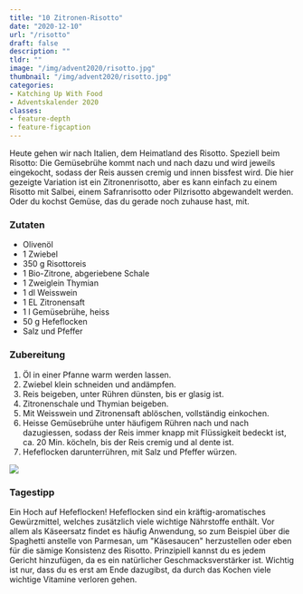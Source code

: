 ```yaml
---
title: "10 Zitronen-Risotto"
date: "2020-12-10"
url: "/risotto"
draft: false
description: ""
tldr: ""
image: "/img/advent2020/risotto.jpg"
thumbnail: "/img/advent2020/risotto.jpg"
categories:
- Katching Up With Food
- Adventskalender 2020
classes: 
- feature-depth
- feature-figcaption
---
```

Heute gehen wir nach Italien, dem Heimatland des Risotto. Speziell beim Risotto: Die Gemüsebrühe kommt nach und nach dazu und wird jeweils eingekocht, sodass der Reis aussen cremig und innen bissfest wird. Die hier gezeigte Variation ist ein Zitronenrisotto, aber es kann einfach zu einem Risotto mit Salbei, einem Safranrisotto oder Pilzrisotto abgewandelt werden. Oder du kochst Gemüse, das du gerade noch zuhause hast, mit.

<!--more-->

### Zutaten

- Olivenöl
- 1 Zwiebel
- 350 g Risottoreis
- 1 Bio-Zitrone, abgeriebene Schale
- 1 Zweiglein Thymian
- 1 dl Weisswein
- 1 EL Zitronensaft
- 1 l Gemüsebrühe, heiss
- 50 g Hefeflocken
- Salz und Pfeffer


### Zubereitung

1. Öl in einer Pfanne warm werden lassen.
2. Zwiebel klein schneiden und andämpfen.
3. Reis beigeben, unter Rühren dünsten, bis er glasig ist.
4. Zitronenschale und Thymian beigeben.
5. Mit Weisswein und Zitronensaft ablöschen, vollständig einkochen.
6. Heisse Gemüsebrühe unter häufigem Rühren nach und nach dazugiessen, sodass der Reis immer knapp mit Flüssigkeit bedeckt ist, ca. 20 Min. köcheln, bis der Reis cremig und al dente ist.
7. Hefeflocken darunterrühren, mit Salz und Pfeffer würzen.

![](/img/advent2020/risotto.jpg)

### Tagestipp
Ein Hoch auf Hefeflocken! Hefeflocken sind ein kräftig-aromatisches Gewürzmittel, welches zusätzlich viele wichtige Nährstoffe enthält. Vor allem als Käseersatz findet es häufig Anwendung, so zum Beispiel über die Spaghetti anstelle von Parmesan, um  "Käsesaucen" herzustellen oder eben für die sämige Konsistenz des Risotto. Prinzipiell kannst du es jedem Gericht hinzufügen, da es ein natürlicher Geschmacksverstärker ist. Wichtig ist nur, dass du es erst am Ende dazugibst, da durch das Kochen viele wichtige Vitamine verloren gehen.
